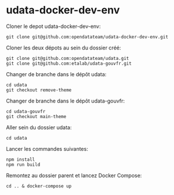 # udata-docker-dev-env

Cloner le depot udata-docker-dev-env:

`git clone git@github.com:opendatateam/udata-docker-dev-env.git`

Cloner les deux dépots au sein du dossier créé:

```
git clone git@github.com:opendatateam/udata.git
git clone git@github.com:etalab/udata-gouvfr.git
```

Changer de branche dans le dépôt udata:

```
cd udata
git checkout remove-theme
```

Changer de branche dans le dépôt udata-gouvfr:

```
cd udata-gouvfr
git checkout main-theme
```

Aller sein du dossier udata:

`cd udata`

Lancer les commandes suivantes:

```
npm install
npm run build
```

Remontez au dossier parent et lancez Docker Compose:

`cd .. & docker-compose up`
